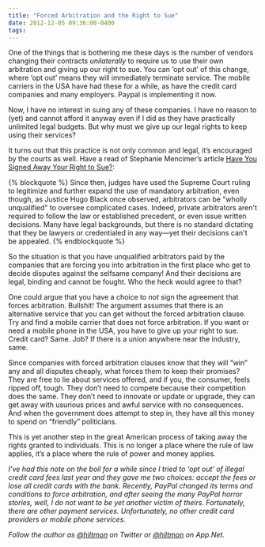 ```yaml
---
title: "Forced Arbitration and the Right to Sue"
date: 2012-12-05 09:36:00-0400
tags: 
---
```


One of the things that is bothering me these days is the number of vendors changing their contracts *unilaterally* to require us to use their own arbitration and giving up our right to sue. You can ‘opt out’ of this change, where ‘opt out’ means they will immediately terminate service. The mobile carriers in the USA have had these for a while, as have the credit card companies and many employers. Paypal is implementing it now.

Now, I have no interest in suing any of these companies. I have no reason to (yet) and cannot afford it anyway even if I did as they have practically unlimited legal budgets. But why must we give up our legal rights to keep using their services?

It turns out that this practice is not only common and legal, it’s encouraged by the courts as well. Have a read of Stephanie Mencimer’s article [Have You Signed Away Your Right to Sue?](http://www.motherjones.com/politics/2008/03/have-you-signed-away-your-right-sue):

{% blockquote %}
Since then, judges have used the Supreme Court ruling to legitimize and further expand the use of mandatory arbitration, even though, as Justice Hugo Black once observed, arbitrators can be "wholly unqualified" to oversee complicated cases. Indeed, private arbitrators aren't required to follow the law or established precedent, or even issue written decisions. Many have legal backgrounds, but there is no standard dictating that they be lawyers or credentialed in any way—yet their decisions can't be appealed.
{% endblockquote %}

So the situation is that you have unqualified arbitrators paid by the companies that are forcing you into arbitration in the first place who get to decide disputes against the selfsame company! And their decisions are legal, binding and cannot be fought. Who the heck would agree to that?

One could argue that you have a choice to *not* sign the agreement that forces arbitration. Bullshit! The argument assumes that there is an alternative service that you can get without the forced arbitration clause. Try and find a mobile carrier that does not force arbitration. If you want or need a mobile phone in the USA, you have to give up your right to sue. Credit card? Same. Job? If there is a union anywhere near the industry, same.

Since companies with forced arbitration clauses know that they will “win” any and all disputes cheaply, what forces them to keep their promises? They are free to lie about services offered, and if you, the consumer, feels ripped off, tough. They don’t need to compete because their competition does the same. They don’t need to innovate or update or upgrade, they can get away with usurious prices and awful service with no consequences. And when the government does attempt to step in, they have all this money to spend on “friendly” politicians.

This is yet another step in the great American process of taking away the rights granted to individuals. This is no longer a place where the rule of law applies, it’s a place where the rule of power and money applies.

*I’ve had this note on the boil for a while since I tried to ‘opt out’ of illegal credit card fees last year and they gave me two choices: accept the fees or lose all credit cards with the bank. Recently, PayPal changed its terms and conditions to force arbitration, and after seeing the many PayPal horror stories, well, I do not want to be yet another victim of theirs. Fortunately, there are other payment services. Unfortunately, no other credit card providers or mobile phone services.*

*Follow the author as [@hiltmon](https://twitter.com/hiltmon) on Twitter or [@hiltmon](http://alpha.app.net/hiltmon) on App.Net.*
